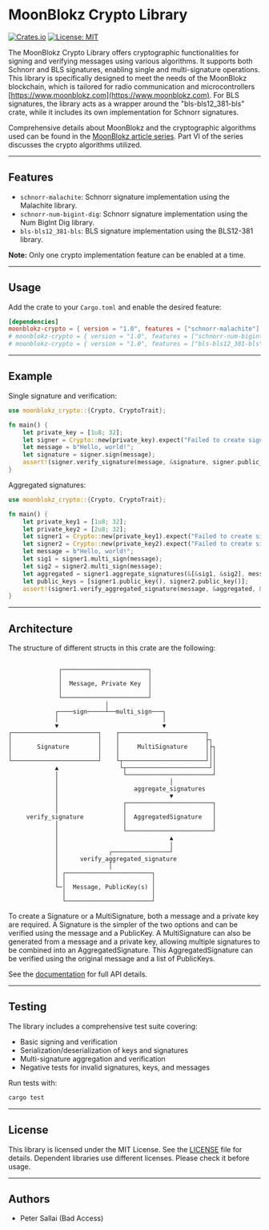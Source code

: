 # MoonBlokz Crypto Library

[![Crates.io](https://img.shields.io/crates/v/moonblokz-crypto.svg)](https://crates.io/crates/moonblokz-crypto)
[![License: MIT](https://img.shields.io/badge/License-MIT-blue.svg)](LICENSE)

The MoonBlokz Crypto Library offers cryptographic functionalities for signing and verifying messages using various algorithms. It supports both Schnorr and BLS signatures, enabling single and multi-signature operations. This library is specifically designed to meet the needs of the MoonBlokz blockchain, which is tailored for radio communication and microcontrollers [https://www.moonblokz.com](https://www.moonblokz.com). For BLS signatures, the library acts as a wrapper around the "bls-bls12_381-bls" crate, while it includes its own implementation for Schnorr signatures.

Comprehensive details about MoonBlokz and the cryptographic algorithms used can be found in the [MoonBlokz article series](https://medium.com/@peter.sallai/moonblokz-series-part-i-building-a-hyper-local-blockchain-2f385b763c65). Part VI of the series discusses the crypto algorithms utilized.

---

## Features

- `schnorr-malachite`: Schnorr signature implementation using the Malachite library.
- `schnorr-num-bigint-dig`: Schnorr signature implementation using the Num BigInt Dig library.
- `bls-bls12_381-bls`: BLS signature implementation using the BLS12-381 library.

**Note:** Only one crypto implementation feature can be enabled at a time.

---

## Usage

Add the crate to your `Cargo.toml` and enable the desired feature:

```toml
[dependencies]
moonblokz-crypto = { version = "1.0", features = ["schnorr-malachite"] }
# moonblokz-crypto = { version = "1.0", features = ["schnorr-num-bigint-dig"] }
# moonblokz-crypto = { version = "1.0", features = ["bls-bls12_381-bls"] }
```

---

## Example

Single signature and verification:

```rust
use moonblokz_crypto::{Crypto, CryptoTrait};

fn main() {
    let private_key = [1u8; 32];
    let signer = Crypto::new(private_key).expect("Failed to create signer");
    let message = b"Hello, world!";
    let signature = signer.sign(message);
    assert!(signer.verify_signature(message, &signature, signer.public_key()));
}
```

Aggregated signatures:

```rust
use moonblokz_crypto::{Crypto, CryptoTrait};

fn main() {
    let private_key1 = [1u8; 32];
    let private_key2 = [2u8; 32];
    let signer1 = Crypto::new(private_key1).expect("Failed to create signer 1");
    let signer2 = Crypto::new(private_key2).expect("Failed to create signer 2");
    let message = b"Hello, world!";
    let sig1 = signer1.multi_sign(message);
    let sig2 = signer2.multi_sign(message);
    let aggregated = signer1.aggregate_signatures(&[&sig1, &sig2], message).expect("Aggregation failed");
    let public_keys = [signer1.public_key(), signer2.public_key()];
    assert!(signer1.verify_aggregated_signature(message, &aggregated, &public_keys));
}
```
---

## Architecture

The structure of different structs in this crate are the following:
```

              ┌────────────────────────┐                  
              │                        │                  
              │  Message, Private Key  │                  
              │                        │                  
              └────────────────────────┘                  
                           │                              
             ┌────sign─────┴──multi_sign───┐              
             │                             │              
             ▼                             ▼              
┌────────────────────────┐    ┌────────────────────────┐  
│                        │    │                        ├┐ 
│       Signature        │    │     MultiSignature     │├┐
│                        │    │                        │││
└────────────────────────┘    └┬───────────────────────┘││
             ▲                 └┬───────────────────────┘│
             │                  └────────────────────────┘
             │                               │            
             │                     aggregate_signatures   
             │                               ▼            
             │                  ┌────────────────────────┐
             │                  │                        │
     verify_signature           │  AggregatedSignature   │
             │                  │                        │
             │                  └────────────────────────┘
             │                               ▲            
             │                               │            
             │              ┌────────────────┘            
             │      verify_aggregated_signature           
             │              │                             
             │ ┌────────────────────────┐                 
             │ │                        │                 
             └─│  Message, PublicKey(s) │                 
               │                        │                 
               └────────────────────────┘                 

```

To create a Signature or a MultiSignature, both a message and a private key are required. A Signature is the simpler of the two options and can be verified using the message and a PublicKey. A MultiSignature can also be generated from a message and a private key, allowing multiple signatures to be combined into an AggregatedSignature. This AggregatedSignature can be verified using the original message and a list of PublicKeys.

See the [documentation](https://docs.rs/moonblokz-crypto) for full API details.

---

## Testing

The library includes a comprehensive test suite covering:
- Basic signing and verification
- Serialization/deserialization of keys and signatures
- Multi-signature aggregation and verification
- Negative tests for invalid signatures, keys, and messages

Run tests with:

```sh
cargo test
```

---

## License

This library is licensed under the MIT License. See the [LICENSE](LICENSE) file for details.
Dependent libraries use different licenses. Please check it before usage.

---

## Authors

- Peter Sallai (Bad Access)
